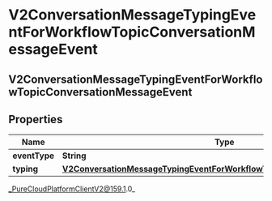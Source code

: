 # V2ConversationMessageTypingEventForWorkflowTopicConversationMessageEvent

## V2ConversationMessageTypingEventForWorkflowTopicConversationMessageEvent

## Properties

|Name | Type | Description | Notes|
|------------ | ------------- | ------------- | -------------|
| **eventType** | **String** |  | [optional] |
| **typing** | [**V2ConversationMessageTypingEventForWorkflowTopicConversationEventTyping**](V2ConversationMessageTypingEventForWorkflowTopicConversationEventTyping) |  | [optional] |



_PureCloudPlatformClientV2@159.1.0_
